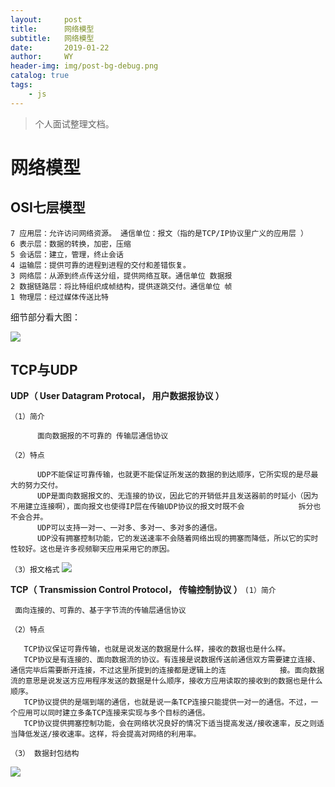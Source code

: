 ```yaml
---
layout:     post
title:      网络模型
subtitle:   网络模型
date:       2019-01-22
author:     WY
header-img: img/post-bg-debug.png
catalog: true
tags:
    - js
---
```



>个人面试整理文档。


# 网络模型

## OSI七层模型

    7 应用层：允许访问网络资源。 通信单位：报文（指的是TCP/IP协议里广义的应用层 ） 
    6 表示层：数据的转换，加密，压缩  
    5 会话层：建立，管理，终止会话  
    4 运输层：提供可靠的进程到进程的交付和差错恢复。  
    3 网络层：从源到终点传送分组，提供网络互联。通信单位 数据报 
    2 数据链路层：将比特组织成帧结构，提供逐跳交付。通信单位 帧 
    1 物理层：经过媒体传送比特

细节部分看大图：

![](https://lc-gold-cdn.xitu.io/bf5196dacdbdf323e566.jpeg?imageslim)

## TCP与UDP

**UDP（ User Datagram Protocal， 用户数据报协议 ）**

`（1）简介`
          
          面向数据报的不可靠的 传输层通信协议

`（2）特点`
          
          UDP不能保证可靠传输，也就更不能保证所发送的数据的到达顺序，它所实现的是尽最大的努力交付。
          UDP是面向数据报文的、无连接的协议，因此它的开销低并且发送器前的时延小（因为不用建立连接啊），面向报文也使得IP层在传输UDP协议的报文时既不会            拆分也不会合并。
          UDP可以支持一对一、一对多、多对一、多对多的通信。
          UDP没有拥塞控制功能，它的发送速率不会随着网络出现的拥塞而降低，所以它的实时性较好。这也是许多视频聊天应用采用它的原因。

`（3）报文格式`
     ![](http://static.zybuluo.com/lxyzk/bfmo5pfpdp8olbc0bjacyyad/UDP%E5%A4%B4%E9%83%A8%E6%A0%BC%E5%BC%8F.PNG)
     

**TCP（ Transmission Control Protocol， 传输控制协议  ）**
 `(1）简介`
     
     面向连接的、可靠的、基于字节流的传输层通信协议
     
`（2）特点`
          
       TCP协议保证可靠传输，也就是说发送的数据是什么样，接收的数据也是什么样。
       TCP协议是有连接的、面向数据流的协议。有连接是说数据传送前通信双方需要建立连接、通信完毕后需要断开连接，不过这里所提到的连接都是逻辑上的连            接。面向数据流的意思是说发送方应用程序发送的数据是什么顺序，接收方应用读取的接收到的数据也是什么顺序。
       TCP协议提供的是端到端的通信，也就是说一条TCP连接只能提供一对一的通信。不过，一个应用可以同时建立多条TCP连接来实现与多个目标的通信。
       TCP协议提供拥塞控制功能，会在网络状况良好的情况下适当提高发送/接收速率，反之则适当降低发送/接收速率。这样，将会提高对网络的利用率。
`（3） 数据封包结构`
    
   ![](http://static.zybuluo.com/lxyzk/d4hc6uj75kixb0yq1odxc35b/TCP%E6%95%B0%E6%8D%AE%E5%8C%85%E6%A0%BC%E5%BC%8F.PNG)
     









